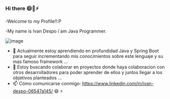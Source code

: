 ### Hi there 😄👋⚡

-Welcome to my Profile!!:P

-My name is Ivan Despo i´am Java Programmer. 

![image](https://user-images.githubusercontent.com/69522674/124947135-f7090380-dfe5-11eb-8b13-1fb87b0bfe12.png)

- 🌱 Actualmente estoy aprendiendo en profundidad Java y Spring Boot para seguir
    incrementando mis conocimientos sobre este lenguaje y su mas famoso framework ...
- 👯 Estoy buscando colaborar en proyectos donde haya colaboracion con otros 
    desarrolladores para poder aprender de ellos y juntos llegar a los objetivos planteados ...
- 📫 Cómo comunicarse conmigo: https://www.linkedin.com/in/ivan-despo-06547a145/
😄 
⚡ 






<!--
**soto1989/soto1989** is a ✨ _special_ ✨ repository because its `README.md` (this file) appears on your GitHub profile.

Here are some ideas to get you started:

-
-->
